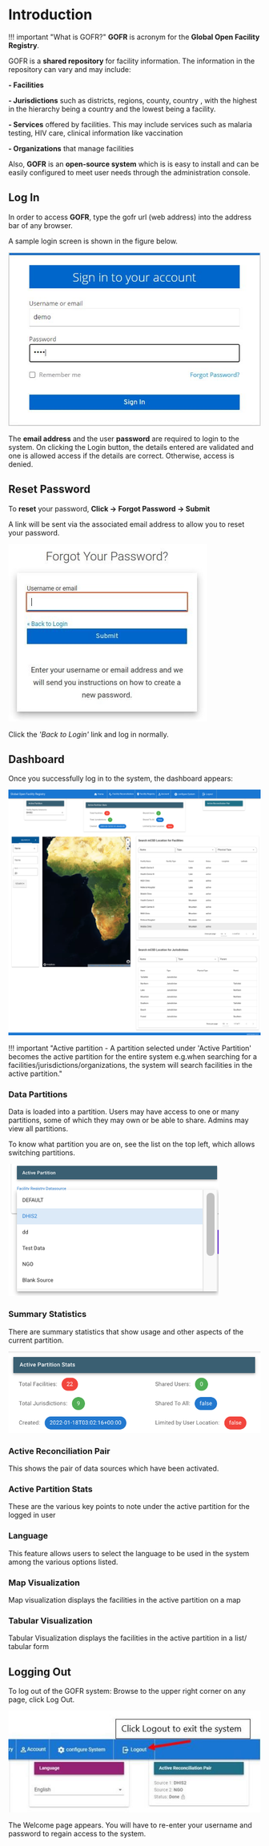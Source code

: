 # Introduction

!!! important "What is GOFR?"
**GOFR** is acronym for the **Global Open Facility Registry**.

GOFR is a **shared repository** for facility information. The information in the repository can vary and may include:

**- Facilities**

**- Jurisdictions** such as districts, regions, county, country , with the highest in the hierarchy being a country and the lowest being a facility.

**- Services** offered by facilities. This may include services such as malaria testing, HIV care, clinical information like vaccination

**- Organizations** that manage facilities

Also, **GOFR** is an **open-source system** which is is easy to install and can be easily configured to meet user needs through the administration console.

## Log In

In order to access **GOFR**, type the gofr url (web address) into the address bar of any browser.

A sample login screen is shown in the figure below.

![Alt text](../img/gofr_sign_in.JPG 'GOFR Login Page')

The **email address** and the user **password** are required to login to the system. On clicking the Login button, the details entered are validated and one is allowed access if the details are correct. Otherwise, access is denied.

## Reset Password

To **reset** your password, **Click -> Forgot Password -> Submit**

A link will be sent via the associated email address to allow you to reset your password.

![Alt text](../img/forgot_password.jpg 'GOFR Forgot Password Page')

Click the _'Back to Login'_  link and log in normally.

## Dashboard

Once you successfully log in to the system, the dashboard appears:

![Alt text](../img/gofr2.png 'GOFR Dashboard Page')

!!! important "Active partition - A partition selected under 'Active Partition' becomes the active partition for the entire system e.g.when searching for a facilities/jurisdictions/organizations, the system will search facilities in the active partition."

### Data Partitions

Data is loaded into a partition. Users may have access to one or many partitions, some of which they may own or be able to share. Admins may view all partitions.

To know what partition you are on, see the list on the top left, which allows switching partitions.

![Alt text](../img/partition.png 'Partitions')

### Summary Statistics

There are summary statistics that show usage and other aspects of the current partition.

![Alt text](../img/summarystats.png 'Summary Stats')

### Active Reconciliation Pair

This shows the pair of data sources which have been activated.

### Active Partition Stats

These are the various key points to note under the active partition for the logged in user

### Language

This feature allows users to select the language to be used in the system among the various options listed.

### Map Visualization

Map visualization displays the facilities in the active partition on a map

### Tabular Visualization

Tabular Visualization displays the facilities in the active partition in a list/ tabular form

## Logging Out

To log out of the GOFR system:
Browse to the upper right corner on any page, click Log Out.

![Alt text](../img/log_out.JPG 'GOFR Log Out Page')

The Welcome page appears. You will have to re-enter your username and password to regain access to the system.
